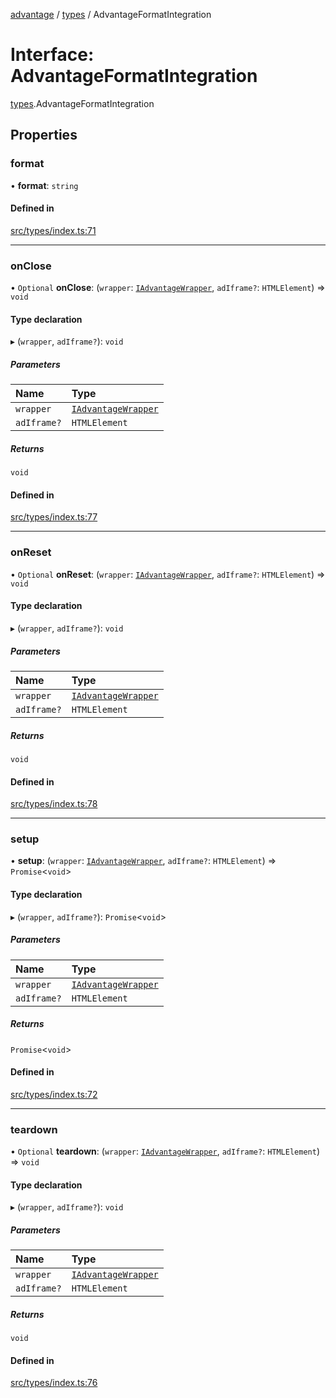 [advantage](../index.md) / [types](../modules/types.md) / AdvantageFormatIntegration

# Interface: AdvantageFormatIntegration

[types](../modules/types.md).AdvantageFormatIntegration

## Properties

### format

• **format**: `string`

#### Defined in

[src/types/index.ts:71](https://github.com/madington/advantage/blob/1529685a28e94a7188513095bd1e6443524e7e35/src/types/index.ts#L71)

___

### onClose

• `Optional` **onClose**: (`wrapper`: [`IAdvantageWrapper`](types.IAdvantageWrapper.md), `adIframe?`: `HTMLElement`) => `void`

#### Type declaration

▸ (`wrapper`, `adIframe?`): `void`

##### Parameters

| Name | Type |
| :------ | :------ |
| `wrapper` | [`IAdvantageWrapper`](types.IAdvantageWrapper.md) |
| `adIframe?` | `HTMLElement` |

##### Returns

`void`

#### Defined in

[src/types/index.ts:77](https://github.com/madington/advantage/blob/1529685a28e94a7188513095bd1e6443524e7e35/src/types/index.ts#L77)

___

### onReset

• `Optional` **onReset**: (`wrapper`: [`IAdvantageWrapper`](types.IAdvantageWrapper.md), `adIframe?`: `HTMLElement`) => `void`

#### Type declaration

▸ (`wrapper`, `adIframe?`): `void`

##### Parameters

| Name | Type |
| :------ | :------ |
| `wrapper` | [`IAdvantageWrapper`](types.IAdvantageWrapper.md) |
| `adIframe?` | `HTMLElement` |

##### Returns

`void`

#### Defined in

[src/types/index.ts:78](https://github.com/madington/advantage/blob/1529685a28e94a7188513095bd1e6443524e7e35/src/types/index.ts#L78)

___

### setup

• **setup**: (`wrapper`: [`IAdvantageWrapper`](types.IAdvantageWrapper.md), `adIframe?`: `HTMLElement`) => `Promise`\<`void`\>

#### Type declaration

▸ (`wrapper`, `adIframe?`): `Promise`\<`void`\>

##### Parameters

| Name | Type |
| :------ | :------ |
| `wrapper` | [`IAdvantageWrapper`](types.IAdvantageWrapper.md) |
| `adIframe?` | `HTMLElement` |

##### Returns

`Promise`\<`void`\>

#### Defined in

[src/types/index.ts:72](https://github.com/madington/advantage/blob/1529685a28e94a7188513095bd1e6443524e7e35/src/types/index.ts#L72)

___

### teardown

• `Optional` **teardown**: (`wrapper`: [`IAdvantageWrapper`](types.IAdvantageWrapper.md), `adIframe?`: `HTMLElement`) => `void`

#### Type declaration

▸ (`wrapper`, `adIframe?`): `void`

##### Parameters

| Name | Type |
| :------ | :------ |
| `wrapper` | [`IAdvantageWrapper`](types.IAdvantageWrapper.md) |
| `adIframe?` | `HTMLElement` |

##### Returns

`void`

#### Defined in

[src/types/index.ts:76](https://github.com/madington/advantage/blob/1529685a28e94a7188513095bd1e6443524e7e35/src/types/index.ts#L76)
